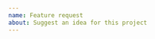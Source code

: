 ```yaml
---
name: Feature request
about: Suggest an idea for this project
---
```


<!-- Please describe the feature or enhancement you propose as precisely as you can. -->

